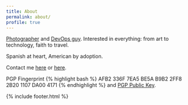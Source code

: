 ```yaml
---
title: About
permalink: about/
profile: true
---
```


[Photographer](https://arenzanaphotography.com) and [DevOps guy](http://indigital.net).
Interested in everything: from art to technology, faith to travel.

Spanish at heart, American by adoption.

Contact me [here](mailto://isma@arenzana.org) or [here](https://telegram.me/Arenzana).

PGP Fingerprint {% highlight bash %} AFB2 336F 7EA5 BE5A B9B2  2FF8 2B20 1107 DA00 4171 {% endhighlight %} and [PGP Public Key](https://raw.githubusercontent.com/iarenzana/iarenzana.github.io/master/assets/misc/rsa_public_key.txt).

{% include footer.html %}
